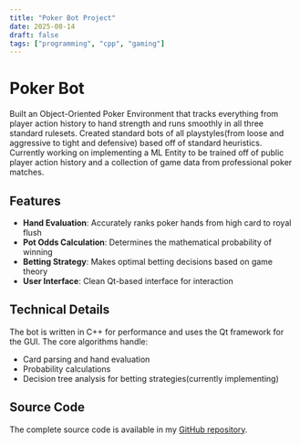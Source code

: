 ```yaml
---
title: "Poker Bot Project"
date: 2025-08-14
draft: false
tags: ["programming", "cpp", "gaming"]
---
```


# Poker Bot

Built an Object-Oriented Poker Environment that tracks everything from player action history to hand strength and runs smoothly in all three standard rulesets. Created standard bots of all playstyles(from loose and aggressive to tight and defensive) based off of standard heuristics. Currently working on implementing a ML Entity to be trained off of public player action history and a collection of game data from professional poker matches.

## Features

- **Hand Evaluation**: Accurately ranks poker hands from high card to royal flush
- **Pot Odds Calculation**: Determines the mathematical probability of winning
- **Betting Strategy**: Makes optimal betting decisions based on game theory
- **User Interface**: Clean Qt-based interface for interaction

## Technical Details

The bot is written in C++ for performance and uses the Qt framework for the GUI. The core algorithms handle:
- Card parsing and hand evaluation
- Probability calculations
- Decision tree analysis for betting strategies(currently implementing)

## Source Code

The complete source code is available in my [GitHub repository](https://github.com/oussoren/oussoren.github.io/tree/main/poker-project).
